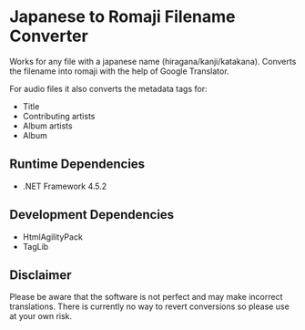 # Japanese to Romaji Filename Converter
Works for any file with a japanese name (hiragana/kanji/katakana). Converts the filename into romaji with the help of Google Translator.

For audio files it also converts the metadata tags for:
- Title
- Contributing artists
- Album artists
- Album

## Runtime Dependencies
- .NET Framework 4.5.2

## Development Dependencies
- HtmlAgilityPack
- TagLib

## Disclaimer
Please be aware that the software is not perfect and may make incorrect translations. There is currently no way to revert conversions so please use at your own risk.
